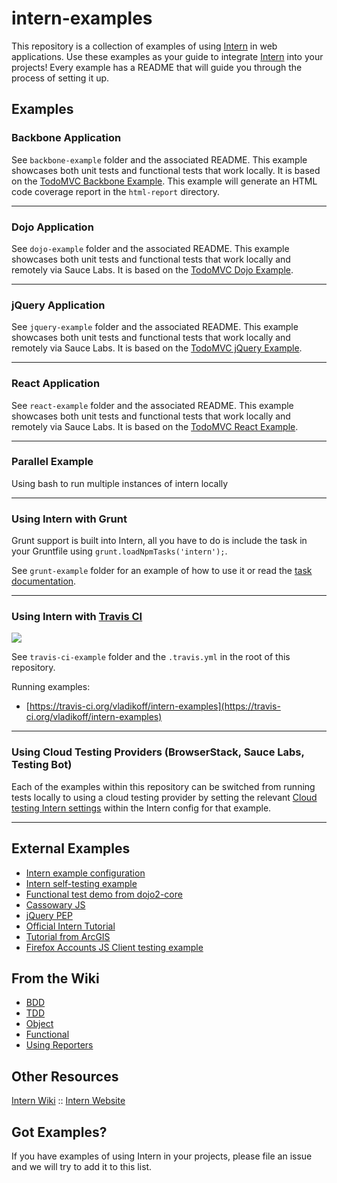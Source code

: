 # intern-examples

This repository is a collection of examples of using [Intern](https://github.com/theintern/intern) in web applications.
Use these examples as your guide to integrate [Intern](https://github.com/theintern/intern) into your projects!
Every example has a README that will guide you through the process of setting it up.

## Examples

### Backbone Application

See `backbone-example` folder and the associated README.
This example showcases both unit tests and functional tests that work locally. It is based on the [TodoMVC Backbone Example](http://todomvc.com/examples/backbone/).
This example will generate an HTML code coverage report in the `html-report` directory.

----

### Dojo Application

See `dojo-example` folder and the associated README. This example showcases both unit tests and functional tests that work locally and remotely via Sauce Labs. It is based on the [TodoMVC Dojo Example](http://todomvc.com/examples/dojo/).

----

### jQuery Application

See `jquery-example` folder and the associated README. This example showcases both unit tests and functional tests that work locally and remotely via Sauce Labs. It is based on the [TodoMVC jQuery Example](http://todomvc.com/examples/jquery/).

----

### React Application

See `react-example` folder and the associated README. This example showcases both unit tests and functional tests that work locally and remotely via Sauce Labs. It is based on the [TodoMVC React Example](http://todomvc.com/examples/react/).

----

### Parallel Example

Using bash to run multiple instances of intern locally

----

### Using Intern with Grunt

Grunt support is built into Intern, all you have to do is include the task in your Gruntfile using
`grunt.loadNpmTasks('intern');`.

See `grunt-example` folder for an example of how to use it or read the [task documentation](https://github.com/theintern/intern/wiki/Using-Intern-with-Grunt).

----

### Using Intern with [Travis CI](https://travis-ci.org/)
![](https://api.travis-ci.org/theintern/intern-examples.svg?branch=master)

See `travis-ci-example` folder and the `.travis.yml` in the root of this repository.

Running examples:
* [https://travis-ci.org/vladikoff/intern-examples](https://travis-ci.org/vladikoff/intern-examples)

----

### Using Cloud Testing Providers (BrowserStack, Sauce Labs, Testing Bot)

Each of the examples within this repository can be switched from running tests locally to using a cloud testing provider by setting the relevant
[Cloud testing Intern settings](https://theintern.github.io/intern/#hosted-selenium) within the Intern config
for that example.

----


## External Examples

* [Intern example configuration](https://github.com/theintern/intern/blob/master/tests/example.intern.js)
* [Intern self-testing example](https://github.com/theintern/intern/blob/master/tests/selftest.intern.js)
* [Functional test demo from dojo2-core](https://github.com/csnover/dojo2-core/tree/master/test/functional)
* [Cassowary JS](https://github.com/slightlyoff/cassowary.js/)
* [jQuery PEP](https://github.com/jquery/PEP/tree/master/tests)
* [Official Intern Tutorial](https://github.com/theintern/intern-tutorial)
* [Tutorial from ArcGIS](https://github.com/stdavis/intern-tutorial-esri-jsapi)
* [Firefox Accounts JS Client testing example](https://github.com/mozilla/fxa-js-client/tree/master/tests)

## From the Wiki

* [BDD](https://github.com/theintern/intern/wiki/Writing-Tests-with-Intern#bdd)
* [TDD](https://github.com/theintern/intern/wiki/Writing-Tests-with-Intern#tdd)
* [Object](https://github.com/theintern/intern/wiki/Writing-Tests-with-Intern#object)
* [Functional](https://github.com/theintern/intern/wiki/Writing-Tests-with-Intern#functional)
* [Using Reporters](https://github.com/theintern/intern/wiki/Using-and-Writing-Reporters)

## Other Resources

[Intern Wiki](https://github.com/theintern/intern/wiki) ::
[Intern Website](http://theintern.io/)

## Got Examples?

If you have examples of using Intern in your projects, please file an issue and we will try to add it to this list.
